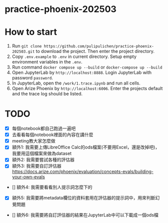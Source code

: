 # practice-phoenix-202503



# How to start

1. Run `git clone https://github.com/pulipulichen/practice-phoenix-202503.git` to download the project. Then enter the project directory.
2. Copy `.env.example` to `.env` in current directory. Setup empty environment variables in the `.env`.
3. Run command `docker compose up --build` or `docker-compose up --build`
4. Open JupyterLab by `http://localhost:8888`. Login JupyterLab with password `password`.
5. In JupyterLab, open the `/work/1.trace.ipynb` and run all cells.
6. Open Arize Phoenix by `http://localhost:6006`. Enter the projects default and the trace log should be listed.

# TODO

- [X] 每個notebook都自己跑過一遍吧
- [X] 去看看每個notebook裡面的內容在講什麼
- [X] meeting教大家怎麼做
- [X] 額外1: 我需要上傳LibreOffice Calc的ods檔案(不要用Excel，還是改掉吧)，我要用這個檔案來做為dataset
- [X] 額外2: 我需要嘗試各種的評估器
- [X] 額外3: 我需要自訂評估器 https://docs.arize.com/phoenix/evaluation/concepts-evals/building-your-own-evals
- [] 額外4: 我需要看看別人提示詞怎麼下的
- [X] 額外5: 我需要將metadata欄位的資料套用在評估器的提示詞中，用來判斷幻覺問題
- [] 額外6: 我需要將自訂評估器的結果在JupyterLab中可以下載成一個ods檔